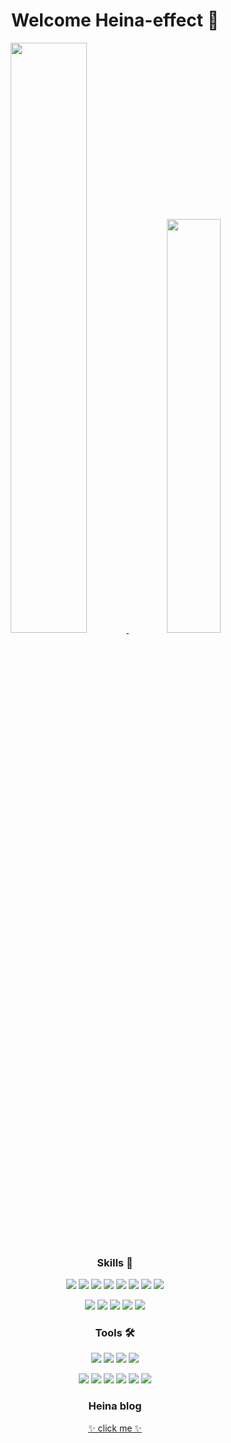 <h1 align="center">Welcome Heina-effect 🦋</h1>
<p align="center">
  <a href="https://github.com/heina-effect/">
   <img src=https://github-readme-stats.vercel.app/api?username=heina-effect&theme=prussian&show_icons=true&theme=radical" width=49.2% />
 </a>
 <a href="https://github.com/devpla/github-stats">
  <img src="https://github-readme-stats.vercel.app/api/top-langs/?username=heina-effect&layout=compact" width=41.2% />
 </a>
 </p>
<h3 align="center"> Skills 🚀</h3>
<p align="center">
<img src="https://img.shields.io/badge/HTML5-E34F26?style=flat-square&logo=HTML5&logoColor=white"/> <img src="https://img.shields.io/badge/CSS3-1572B6?style=flat-square&logo=CSS3&logoColor=white"/> <img src="https://img.shields.io/badge/Sass-CC6699?style=flat-square&logo=CSS3&logoColor=white"/> <img src="https://img.shields.io/badge/JavaScript-F7DF1E?style=flat-square&logo=JavaScript&logoColor=white"/> <img src="https://img.shields.io/badge/jQuery-0769AD?style=flat-square&logo=jQuery&logoColor=white"/> <img src="https://img.shields.io/badge/Vue.js-4FC08D?style=flat-square&logo=Vue.js&logoColor=white"/> <img src="https://img.shields.io/badge/React-61DAFB?style=flat-square&logo=React&logoColor=white"/> <img src="https://img.shields.io/badge/TypeScript-3178C6?style=flat-square&logo=TypeScript&logoColor=white"/> 
<!-- <img src="https://img.shields.io/badge/Nuxt.js-3178C6?style=flat-square&logo=00DC82&logoColor=white"/> -->
</p>

<p align="center">
<img src="https://img.shields.io/badge/Node.js-339933?style=flat-square&logo=Node.js&logoColor=white"/> <img src="https://img.shields.io/badge/Express-000000?style=flat-square&logo=Express&logoColor=white"/> <img src="https://img.shields.io/badge/PHP-777BB4?style=flat-square&logo=PHP&logoColor=white"/> <img src="https://img.shields.io/badge/Bootstrap-7952B3?style=flat-square&logo=Bootstrap&logoColor=white"/> <img src="https://img.shields.io/badge/Vuetify-1867C0?style=flat-square&logo=Vuetify&logoColor=white"/> 
</p>

<h3 align="center"> Tools 🛠️</h3>
<p align="center">
<img src="https://img.shields.io/badge/MySQL-4479A1?style=flat-square&logo=MySQL&logoColor=white"/> <img src="https://img.shields.io/badge/MongoDB-47A248?style=flat-square&logo=MongoDB&logoColor=white"/> <img src="https://img.shields.io/badge/Firebase-FFCA28?style=flat-square&logo=Firebase&logoColor=white"/> <img src="https://img.shields.io/badge/Postman-FF6C37?style=flat-square&logo=Postman&logoColor=white"/> </p>

<p align="center">
 <img src="https://img.shields.io/badge/Git-F05032?style=flat-square&logo=Git&logoColor=white"/> <img src="https://img.shields.io/badge/GitLab-FCA121?style=flat-square&logo=GitLab&logoColor=white"/> <img src="https://img.shields.io/badge/GitHub-181717?style=flat-square&logo=GitHub&logoColor=white"/> <img src="https://img.shields.io/badge/Webpack-8DD6F9?style=flat-square&logo=Webpack&logoColor=white"/> <img src="https://img.shields.io/badge/Babel-F9DC3E?style=flat-square&logo=Babel&logoColor=white"/> <img src="https://img.shields.io/badge/Notion-000000?style=flat-square&logo=Notion&logoColor=white"/>
</p>

<h3 align="center">Heina blog</h3>
<p align="center">
<a href="https://velog.io/@heina-effect" >✨ click me ✨</a>
</p>
                  
                  
<!--
**heina-effect/heina-effect** is a ✨ _special_ ✨ repository because its `README.md` (this file) appears on your GitHub profile.

Here are some ideas to get you started:

- 🔭 I’m currently working on ...
- 🌱 I’m currently learning ...
- 👯 I’m looking to collaborate on ...
- 🤔 I’m looking for help with ...
- 💬 Ask me about ...
- 📫 How to reach me: ...
- 😄 Pronouns: ...
- ⚡ Fun fact: ...
-->
